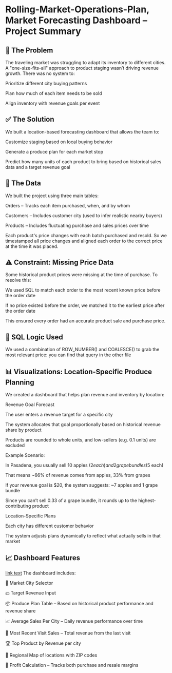 # Rolling-Market-Operations-Plan, Market Forecasting Dashboard – Project Summary
## 🎯 The Problem
The traveling market was struggling to adapt its inventory to different cities. A "one-size-fits-all" approach to product staging wasn’t driving revenue growth. There was no system to:

Prioritize different city buying patterns

Plan how much of each item needs to be sold

Align inventory with revenue goals per event

## ✅ The Solution
We built a location-based forecasting dashboard that allows the team to:

Customize staging based on local buying behavior

Generate a produce plan for each market stop

Predict how many units of each product to bring based on historical sales data and a target revenue goal

## 🧾 The Data
We built the project using three main tables:

Orders – Tracks each item purchased, when, and by whom

Customers – Includes customer city (used to infer realistic nearby buyers)

Products – Includes fluctuating purchase and sales prices over time

Each product's price changes with each batch purchased and resold. So we timestamped all price changes and aligned each order to the correct price at the time it was placed.

## ⚠️ Constraint: Missing Price Data
Some historical product prices were missing at the time of purchase. To resolve this:

We used SQL to match each order to the most recent known price before the order date

If no price existed before the order, we matched it to the earliest price after the order date

This ensured every order had an accurate product sale and purchase price.

## 🧠 SQL Logic Used
We used a combination of ROW_NUMBER() and COALESCE() to grab the most relevant price:
you can find that query in the other file

## 📊 Visualizations: Location-Specific Produce Planning
We created a dashboard that helps plan revenue and inventory by location:

Revenue Goal Forecast

The user enters a revenue target for a specific city

The system allocates that goal proportionally based on historical revenue share by product

Products are rounded to whole units, and low-sellers (e.g. 0.1 units) are excluded

Example Scenario:

In Pasadena, you usually sell 10 apples ($2 each) and 2 grape bundles ($5 each)

That means ~66% of revenue comes from apples, 33% from grapes

If your revenue goal is $20, the system suggests:
~7 apples and 1 grape bundle

Since you can’t sell 0.33 of a grape bundle, it rounds up to the highest-contributing product

Location-Specific Plans

Each city has different customer behavior

The system adjusts plans dynamically to reflect what actually sells in that market

## 📈 Dashboard Features
[link text](https://public.tableau.com/app/profile/tiffin.brown1595/viz/MarketData_17479386703480/MarketProduceSalesPlan)
The dashboard includes:

📍 Market City Selector

💵 Target Revenue Input

📦 Produce Plan Table – Based on historical product performance and revenue share

📈 Average Sales Per City – Daily revenue performance over time

📆 Most Recent Visit Sales – Total revenue from the last visit

🏆 Top Product by Revenue per city

📍 Regional Map of locations with ZIP codes

🧮 Profit Calculation – Tracks both purchase and resale margins

